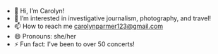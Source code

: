 - 👋 Hi, I’m Carolyn!
- 👀 I’m interested in investigative journalism, photography, and travel!
- 📫 How to reach me carolynparmer123@gmail.com
- 😄 Pronouns: she/her
- ⚡ Fun fact: I've been to over 50 concerts!

<!---
cparmer/cparmer is a ✨ special ✨ repository because its `README.md` (this file) appears on your GitHub profile.
You can click the Preview link to take a look at your changes.
--->
